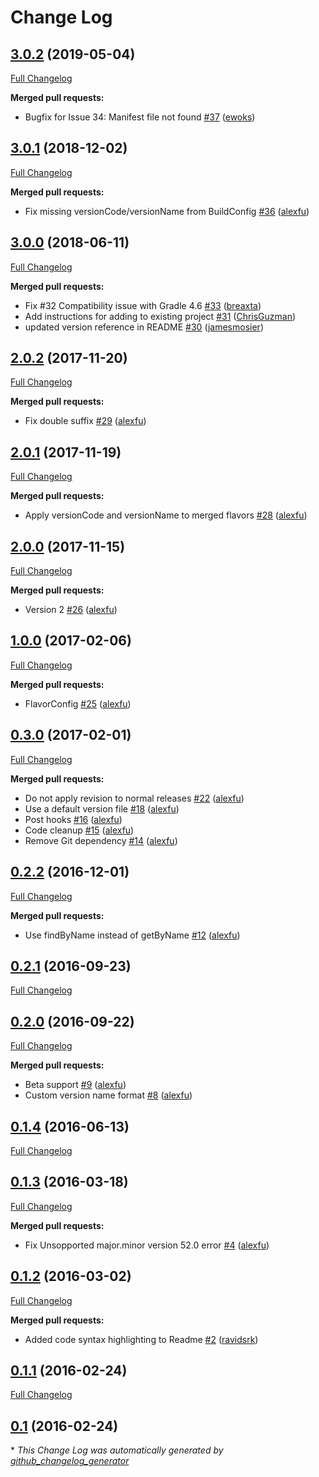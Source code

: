 # Change Log

## [3.0.2](https://github.com/alexfu/androidautoversion/tree/3.0.2) (2019-05-04)
[Full Changelog](https://github.com/alexfu/androidautoversion/compare/3.0.1...3.0.2)

**Merged pull requests:**

- Bugfix for Issue 34: Manifest file not found [\#37](https://github.com/alexfu/androidautoversion/pull/37) ([ewoks](https://github.com/ewoks))

## [3.0.1](https://github.com/alexfu/androidautoversion/tree/3.0.1) (2018-12-02)
[Full Changelog](https://github.com/alexfu/androidautoversion/compare/3.0.0...3.0.1)

**Merged pull requests:**

- Fix missing versionCode/versionName from BuildConfig [\#36](https://github.com/alexfu/androidautoversion/pull/36) ([alexfu](https://github.com/alexfu))

## [3.0.0](https://github.com/alexfu/androidautoversion/tree/3.0.0) (2018-06-11)
[Full Changelog](https://github.com/alexfu/androidautoversion/compare/2.0.2...3.0.0)

**Merged pull requests:**

- Fix \#32 Compatibility issue with Gradle 4.6 [\#33](https://github.com/alexfu/androidautoversion/pull/33) ([breaxta](https://github.com/breaxta))
- Add instructions for adding to existing project [\#31](https://github.com/alexfu/androidautoversion/pull/31) ([ChrisGuzman](https://github.com/ChrisGuzman))
- updated version reference in README [\#30](https://github.com/alexfu/androidautoversion/pull/30) ([jamesmosier](https://github.com/jamesmosier))

## [2.0.2](https://github.com/alexfu/androidautoversion/tree/2.0.2) (2017-11-20)
[Full Changelog](https://github.com/alexfu/androidautoversion/compare/2.0.1...2.0.2)

**Merged pull requests:**

- Fix double suffix [\#29](https://github.com/alexfu/androidautoversion/pull/29) ([alexfu](https://github.com/alexfu))

## [2.0.1](https://github.com/alexfu/androidautoversion/tree/2.0.1) (2017-11-19)
[Full Changelog](https://github.com/alexfu/androidautoversion/compare/2.0.0...2.0.1)

**Merged pull requests:**

- Apply versionCode and versionName to merged flavors [\#28](https://github.com/alexfu/androidautoversion/pull/28) ([alexfu](https://github.com/alexfu))

## [2.0.0](https://github.com/alexfu/androidautoversion/tree/2.0.0) (2017-11-15)
[Full Changelog](https://github.com/alexfu/androidautoversion/compare/1.0.0...2.0.0)

**Merged pull requests:**

- Version 2 [\#26](https://github.com/alexfu/androidautoversion/pull/26) ([alexfu](https://github.com/alexfu))

## [1.0.0](https://github.com/alexfu/androidautoversion/tree/1.0.0) (2017-02-06)
[Full Changelog](https://github.com/alexfu/androidautoversion/compare/0.3.0...1.0.0)

**Merged pull requests:**

- FlavorConfig [\#25](https://github.com/alexfu/androidautoversion/pull/25) ([alexfu](https://github.com/alexfu))

## [0.3.0](https://github.com/alexfu/androidautoversion/tree/0.3.0) (2017-02-01)
[Full Changelog](https://github.com/alexfu/androidautoversion/compare/0.2.2...0.3.0)

**Merged pull requests:**

- Do not apply revision to normal releases [\#22](https://github.com/alexfu/androidautoversion/pull/22) ([alexfu](https://github.com/alexfu))
- Use a default version file [\#18](https://github.com/alexfu/androidautoversion/pull/18) ([alexfu](https://github.com/alexfu))
- Post hooks [\#16](https://github.com/alexfu/androidautoversion/pull/16) ([alexfu](https://github.com/alexfu))
- Code cleanup [\#15](https://github.com/alexfu/androidautoversion/pull/15) ([alexfu](https://github.com/alexfu))
- Remove Git dependency [\#14](https://github.com/alexfu/androidautoversion/pull/14) ([alexfu](https://github.com/alexfu))

## [0.2.2](https://github.com/alexfu/androidautoversion/tree/0.2.2) (2016-12-01)
[Full Changelog](https://github.com/alexfu/androidautoversion/compare/0.2.1...0.2.2)

**Merged pull requests:**

- Use findByName instead of getByName [\#12](https://github.com/alexfu/androidautoversion/pull/12) ([alexfu](https://github.com/alexfu))

## [0.2.1](https://github.com/alexfu/androidautoversion/tree/0.2.1) (2016-09-23)
[Full Changelog](https://github.com/alexfu/androidautoversion/compare/0.2.0...0.2.1)

## [0.2.0](https://github.com/alexfu/androidautoversion/tree/0.2.0) (2016-09-22)
[Full Changelog](https://github.com/alexfu/androidautoversion/compare/0.1.4...0.2.0)

**Merged pull requests:**

- Beta support [\#9](https://github.com/alexfu/androidautoversion/pull/9) ([alexfu](https://github.com/alexfu))
- Custom version name format [\#8](https://github.com/alexfu/androidautoversion/pull/8) ([alexfu](https://github.com/alexfu))

## [0.1.4](https://github.com/alexfu/androidautoversion/tree/0.1.4) (2016-06-13)
[Full Changelog](https://github.com/alexfu/androidautoversion/compare/0.1.3...0.1.4)

## [0.1.3](https://github.com/alexfu/androidautoversion/tree/0.1.3) (2016-03-18)
[Full Changelog](https://github.com/alexfu/androidautoversion/compare/0.1.2...0.1.3)

**Merged pull requests:**

- Fix Unsopported major.minor version 52.0 error [\#4](https://github.com/alexfu/androidautoversion/pull/4) ([alexfu](https://github.com/alexfu))

## [0.1.2](https://github.com/alexfu/androidautoversion/tree/0.1.2) (2016-03-02)
[Full Changelog](https://github.com/alexfu/androidautoversion/compare/0.1.1...0.1.2)

**Merged pull requests:**

- Added code syntax highlighting to Readme [\#2](https://github.com/alexfu/androidautoversion/pull/2) ([ravidsrk](https://github.com/ravidsrk))

## [0.1.1](https://github.com/alexfu/androidautoversion/tree/0.1.1) (2016-02-24)
[Full Changelog](https://github.com/alexfu/androidautoversion/compare/0.1...0.1.1)

## [0.1](https://github.com/alexfu/androidautoversion/tree/0.1) (2016-02-24)


\* *This Change Log was automatically generated by [github_changelog_generator](https://github.com/skywinder/Github-Changelog-Generator)*
